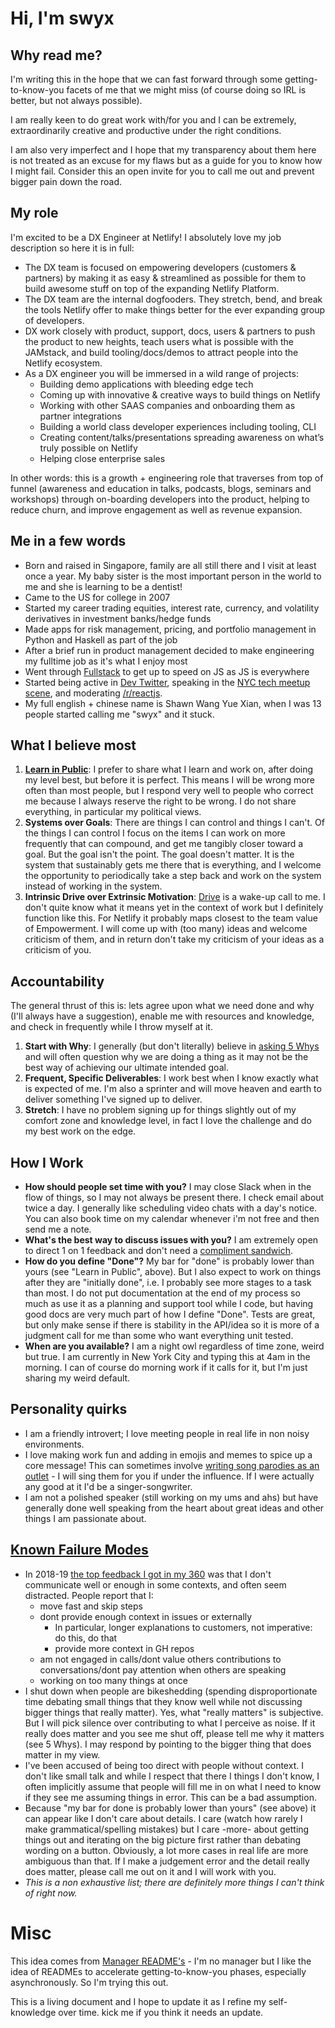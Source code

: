 # Hi, I'm swyx

## Why read me?

I'm writing this in the hope that we can fast forward through some getting-to-know-you facets of me that we might miss (of course doing so IRL is better, but not always possible).

I am really keen to do great work with/for you and I can be extremely, extraordinarily creative and productive under the right conditions.

I am also very imperfect and I hope that my transparency about them here is not treated as an excuse for my flaws but as a guide for you to know how I might fail. Consider this an open invite for you to call me out and prevent bigger pain down the road.

## My role

I'm excited to be a DX Engineer at Netlify! I absolutely love my job description so here it is in full:

- The DX team is focused on empowering developers (customers & partners) by making it as easy &
streamlined as possible for them to build awesome stuff on top of the expanding Netlify Platform.
- The DX team are the internal dogfooders. They stretch, bend, and break the tools Netlify offer to
make things better for the ever expanding group of developers.
- DX work closely with product, support, docs, users & partners to push the product to new heights,
teach users what is possible with the JAMstack, and build tooling/docs/demos to attract people into
the Netlify ecosystem.
- As a DX engineer you will be immersed in a wild range of projects:
  - Building demo applications with bleeding edge tech
  - Coming up with innovative & creative ways to build things on Netlify
  - Working with other SAAS companies and onboarding them as partner integrations
  - Building a world class developer experiences including tooling, CLI
  - Creating content/talks/presentations spreading awareness on what’s truly possible on Netlify
  - Helping close enterprise sales

In other words: this is a growth + engineering role that traverses from top of funnel (awareness and
education in talks, podcasts, blogs, seminars and workshops) through on-boarding developers into
the product, helping to reduce churn, and improve engagement as well as revenue expansion.

## Me in a few words

- Born and raised in Singapore, family are all still there and I visit at least once a year. My baby sister is the most important person in the world to me and she is learning to be a dentist!
- Came to the US for college in 2007
- Started my career trading equities, interest rate, currency, and volatility derivatives in investment banks/hedge funds
- Made apps for risk management, pricing, and portfolio management in Python and Haskell as part of the job
- After a brief run in product management decided to make engineering my fulltime job as it's what I enjoy most
- Went through [Fullstack](http://fullstackacademy.com/) to get up to speed on JS as JS is everywhere
- Started being active in [Dev Twitter](https://twitter.com/swyx), speaking in the [NYC tech meetup scene](https://nyc.js.org/), and moderating [/r/reactjs](https://www.reddit.com/r/reactjs).
- My full english + chinese name is Shawn Wang Yue Xian, when I was 13 people started calling me "swyx" and it stuck.

## What I believe most

1. **[Learn in Public](https://twitter.com/swyx/status/1009174159690264579)**: I prefer to share what I learn and work on, after doing my level best, but before it is perfect. This means I will be wrong more often than most people, but I respond very well to people who correct me because I always reserve the right to be wrong. I do not share everything, in particular my political views.
2. **Systems over Goals**: There are things I can control and things I can't. Of the things I can control I focus on the items I can work on more frequently that can compound, and get me tangibly closer toward a goal. But the goal isn't the point. The goal doesn't matter. It is the system that sustainably gets me there that is everything, and I welcome the opportunity to periodically take a step back and work on the system instead of working in the system. 
3. **Intrinsic Drive over Extrinsic Motivation**: [Drive](https://twitter.com/swyx/status/968688836468453376) is a wake-up call to me. I don't quite know what it means yet in the context of work but I definitely function like this. For Netlify it probably maps closest to the team value of Empowerment. I will come up with (too many) ideas and welcome criticism of them, and in return don't take my criticism of your ideas as a criticism of you.

## Accountability

The general thrust of this is: lets agree upon what we need done and why (I'll always have a suggestion), enable me with resources and knowledge, and check in frequently while I throw myself at it.

1. **Start with Why**: I generally (but don't literally) believe in [asking 5 Whys](https://en.wikipedia.org/wiki/5_Whys) and will often question why we are doing a thing as it may not be the best way of achieving our ultimate intended goal.
2. **Frequent, Specific Deliverables**: I work best when I know exactly what is expected of me. I'm also a sprinter and will move heaven and earth to deliver something I've signed up to deliver.
3. **Stretch**: I have no problem signing up for things slightly out of my comfort zone and knowledge level, in fact I love the challenge and do my best work on the edge.

## How I Work

- **How should people set time with you?** I may close Slack when in the flow of things, so I may not always be present there. I check email about twice a day. I generally like scheduling video chats with a day's notice. You can also book time on my calendar whenever i'm not free and then send me a note.
- **What's the best way to discuss issues with you?** I am extremely open to direct 1 on 1 feedback and don't need a [compliment sandwich](https://www.quickbase.com/blog/stop-using-the-compliment-sandwich-and-give-better-feedback).
- **How do you define "Done"?** My bar for "done" is probably lower than yours (see "Learn in Public", above). But I also expect to work on things after they are "initially done", i.e. I probably see more stages to a task than most. I do not put documentation at the end of my process so much as use it as a planning and support tool while I code, but having good docs are very much part of how I define "Done". Tests are great, but only make sense if there is stability in the API/idea so it is more of a judgment call for me than some who want everything unit tested.
- **When are you available?** I am a night owl regardless of time zone, weird but true. I am currently in New York City and typing this at 4am in the morning. I can of course do morning work if it calls for it, but I'm just sharing my weird default.

## Personality quirks

- I am a friendly introvert; I love meeting people in real life in non noisy environments.
- I love making work fun and adding in emojis and memes to spice up a core message! This can sometimes involve [writing song parodies as an outlet](https://twitter.com/swyx/status/980486609517907968) - I will sing them for you if under the influence. If I were actually any good at it I'd be a singer-songwriter.
- I am not a polished speaker (still working on my ums and ahs) but have generally done well speaking from the heart about great ideas and other things I am passionate about.

## [Known Failure Modes](https://docs.google.com/presentation/d/1df5MALZKZU6lOeIXUiO-h6ReFM3KuIpnapSE97IZnX4/edit#slide=id.p)

- In 2018-19 [the top feedback I got in my 360](https://www.swyx.io/writing/netlify-year-one-360-review) was that I don't communicate well or enough in some contexts, and often seem distracted. People report that I:
  - move fast and skip steps
  - dont provide enough context in issues or externally
    - In particular, longer explanations to customers, not imperative: do this, do that
    - provide more context in GH repos
  - am not engaged in calls/dont value others contributions to conversations/dont pay attention when others are speaking
  - working on too many things at once
- I shut down when people are bikeshedding (spending disproportionate time debating small things that they know well while not discussing bigger things that really matter). Yes, what "really matters" is subjective. But I will pick silence over contributing to what I perceive as noise. If it really does matter and you see me shut off, please tell me why it matters (see 5 Whys). I may respond by pointing to the bigger thing that does matter in my view.
- I've been accused of being too direct with people without context. I don't like small talk and while I respect that there I things I don't know, I often implicitly assume that people will fill me in on what I need to know if they see me assuming things in error. This can be a bad assumption.
- Because "my bar for done is probably lower than yours" (see above) it can appear like I don't care about details. I care (watch how rarely I make grammatical/spelling mistakes) but I care -more- about getting things out and iterating on the big picture first rather than debating wording on a button. Obviously, a lot more cases in real life are more ambiguous than that. If I make a judgement error and the detail really does matter, please call me out on it and I will work with you.
- *This is a non exhaustive list; there are definitely more things I can't think of right now.*

# Misc

This idea comes from [Manager README's](https://hackernoon.com/12-manager-readmes-from-silicon-valleys-top-tech-companies-26588a660afe) - I'm no manager but I like the idea of READMEs to accelerate getting-to-know-you phases, especially asynchronously. So I'm trying this out.

This is a living document and I hope to update it as I refine my self-knowledge over time. kick me if you think it needs an update.

